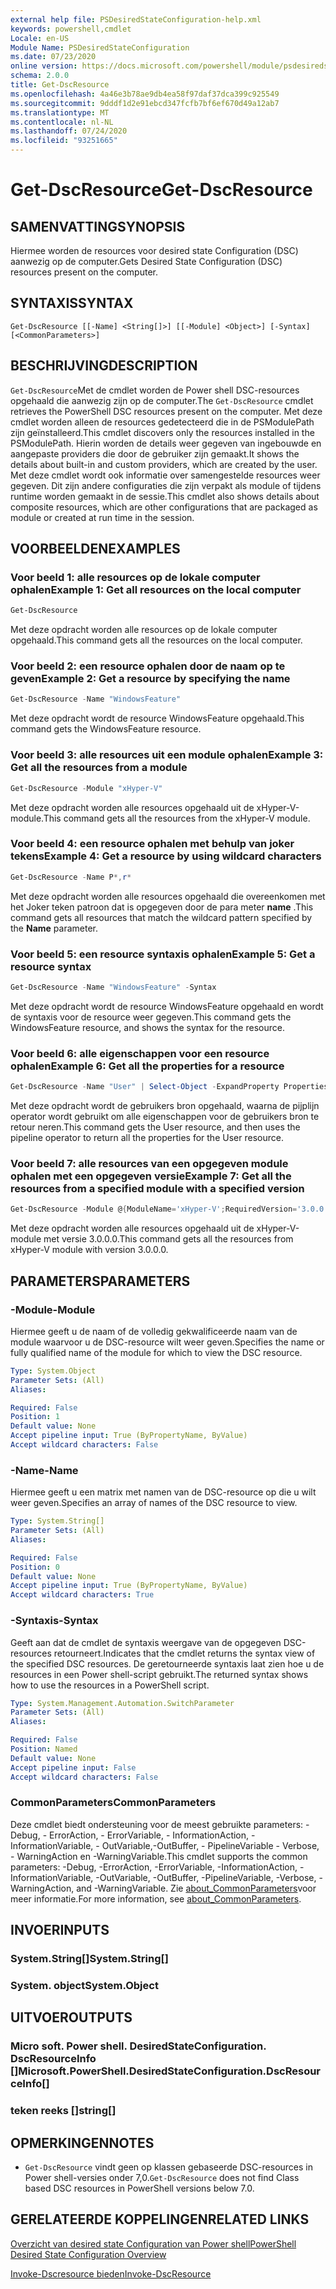 ```yaml
---
external help file: PSDesiredStateConfiguration-help.xml
keywords: powershell,cmdlet
Locale: en-US
Module Name: PSDesiredStateConfiguration
ms.date: 07/23/2020
online version: https://docs.microsoft.com/powershell/module/psdesiredstateconfiguration/get-dscresource?view=powershell-5.1&WT.mc_id=ps-gethelp
schema: 2.0.0
title: Get-DscResource
ms.openlocfilehash: 4a46e3b78ae9db4ea58f97daf37dca399c925549
ms.sourcegitcommit: 9dddf1d2e91ebcd347fcfb7bf6ef670d49a12ab7
ms.translationtype: MT
ms.contentlocale: nl-NL
ms.lasthandoff: 07/24/2020
ms.locfileid: "93251665"
---
```

# <span data-ttu-id="c2b2e-103">Get-DscResource</span><span class="sxs-lookup"><span data-stu-id="c2b2e-103">Get-DscResource</span></span>

## <span data-ttu-id="c2b2e-104">SAMENVATTING</span><span class="sxs-lookup"><span data-stu-id="c2b2e-104">SYNOPSIS</span></span>
<span data-ttu-id="c2b2e-105">Hiermee worden de resources voor desired state Configuration (DSC) aanwezig op de computer.</span><span class="sxs-lookup"><span data-stu-id="c2b2e-105">Gets Desired State Configuration (DSC) resources present on the computer.</span></span>

## <span data-ttu-id="c2b2e-106">SYNTAXIS</span><span class="sxs-lookup"><span data-stu-id="c2b2e-106">SYNTAX</span></span>

```
Get-DscResource [[-Name] <String[]>] [[-Module] <Object>] [-Syntax] [<CommonParameters>]
```

## <span data-ttu-id="c2b2e-107">BESCHRIJVING</span><span class="sxs-lookup"><span data-stu-id="c2b2e-107">DESCRIPTION</span></span>

<span data-ttu-id="c2b2e-108">`Get-DscResource`Met de cmdlet worden de Power shell DSC-resources opgehaald die aanwezig zijn op de computer.</span><span class="sxs-lookup"><span data-stu-id="c2b2e-108">The `Get-DscResource` cmdlet retrieves the PowerShell DSC resources present on the computer.</span></span> <span data-ttu-id="c2b2e-109">Met deze cmdlet worden alleen de resources gedetecteerd die in de PSModulePath zijn geïnstalleerd.</span><span class="sxs-lookup"><span data-stu-id="c2b2e-109">This cmdlet discovers only the resources installed in the PSModulePath.</span></span> <span data-ttu-id="c2b2e-110">Hierin worden de details weer gegeven van ingebouwde en aangepaste providers die door de gebruiker zijn gemaakt.</span><span class="sxs-lookup"><span data-stu-id="c2b2e-110">It shows the details about built-in and custom providers, which are created by the user.</span></span> <span data-ttu-id="c2b2e-111">Met deze cmdlet wordt ook informatie over samengestelde resources weer gegeven. Dit zijn andere configuraties die zijn verpakt als module of tijdens runtime worden gemaakt in de sessie.</span><span class="sxs-lookup"><span data-stu-id="c2b2e-111">This cmdlet also shows details about composite resources, which are other configurations that are packaged as module or created at run time in the session.</span></span>

## <span data-ttu-id="c2b2e-112">VOORBEELDEN</span><span class="sxs-lookup"><span data-stu-id="c2b2e-112">EXAMPLES</span></span>

### <span data-ttu-id="c2b2e-113">Voor beeld 1: alle resources op de lokale computer ophalen</span><span class="sxs-lookup"><span data-stu-id="c2b2e-113">Example 1: Get all resources on the local computer</span></span>

```powershell
Get-DscResource
```

<span data-ttu-id="c2b2e-114">Met deze opdracht worden alle resources op de lokale computer opgehaald.</span><span class="sxs-lookup"><span data-stu-id="c2b2e-114">This command gets all the resources on the local computer.</span></span>

### <span data-ttu-id="c2b2e-115">Voor beeld 2: een resource ophalen door de naam op te geven</span><span class="sxs-lookup"><span data-stu-id="c2b2e-115">Example 2: Get a resource by specifying the name</span></span>

```powershell
Get-DscResource -Name "WindowsFeature"
```

<span data-ttu-id="c2b2e-116">Met deze opdracht wordt de resource WindowsFeature opgehaald.</span><span class="sxs-lookup"><span data-stu-id="c2b2e-116">This command gets the WindowsFeature resource.</span></span>

### <span data-ttu-id="c2b2e-117">Voor beeld 3: alle resources uit een module ophalen</span><span class="sxs-lookup"><span data-stu-id="c2b2e-117">Example 3: Get all the resources from a module</span></span>

```powershell
Get-DscResource -Module "xHyper-V"
```

<span data-ttu-id="c2b2e-118">Met deze opdracht worden alle resources opgehaald uit de xHyper-V-module.</span><span class="sxs-lookup"><span data-stu-id="c2b2e-118">This command gets all the resources from the xHyper-V module.</span></span>

### <span data-ttu-id="c2b2e-119">Voor beeld 4: een resource ophalen met behulp van joker tekens</span><span class="sxs-lookup"><span data-stu-id="c2b2e-119">Example 4: Get a resource by using wildcard characters</span></span>

```powershell
Get-DscResource -Name P*,r*
```

<span data-ttu-id="c2b2e-120">Met deze opdracht worden alle resources opgehaald die overeenkomen met het Joker teken patroon dat is opgegeven door de para meter **name** .</span><span class="sxs-lookup"><span data-stu-id="c2b2e-120">This command gets all resources that match the wildcard pattern specified by the **Name** parameter.</span></span>

### <span data-ttu-id="c2b2e-121">Voor beeld 5: een resource syntaxis ophalen</span><span class="sxs-lookup"><span data-stu-id="c2b2e-121">Example 5: Get a resource syntax</span></span>

```powershell
Get-DscResource -Name "WindowsFeature" -Syntax
```

<span data-ttu-id="c2b2e-122">Met deze opdracht wordt de resource WindowsFeature opgehaald en wordt de syntaxis voor de resource weer gegeven.</span><span class="sxs-lookup"><span data-stu-id="c2b2e-122">This command gets the WindowsFeature resource, and shows the syntax for the resource.</span></span>

### <span data-ttu-id="c2b2e-123">Voor beeld 6: alle eigenschappen voor een resource ophalen</span><span class="sxs-lookup"><span data-stu-id="c2b2e-123">Example 6: Get all the properties for a resource</span></span>

```powershell
Get-DscResource -Name "User" | Select-Object -ExpandProperty Properties
```

<span data-ttu-id="c2b2e-124">Met deze opdracht wordt de gebruikers bron opgehaald, waarna de pijplijn operator wordt gebruikt om alle eigenschappen voor de gebruikers bron te retour neren.</span><span class="sxs-lookup"><span data-stu-id="c2b2e-124">This command gets the User resource, and then uses the pipeline operator to return all the properties for the User resource.</span></span>

### <span data-ttu-id="c2b2e-125">Voor beeld 7: alle resources van een opgegeven module ophalen met een opgegeven versie</span><span class="sxs-lookup"><span data-stu-id="c2b2e-125">Example 7: Get all the resources from a specified module with a specified version</span></span>

```powershell
Get-DscResource -Module @{ModuleName='xHyper-V';RequiredVersion='3.0.0.0'}
```

<span data-ttu-id="c2b2e-126">Met deze opdracht worden alle resources opgehaald uit de xHyper-V-module met versie 3.0.0.0.</span><span class="sxs-lookup"><span data-stu-id="c2b2e-126">This command gets all the resources from xHyper-V module with version 3.0.0.0.</span></span>

## <span data-ttu-id="c2b2e-127">PARAMETERS</span><span class="sxs-lookup"><span data-stu-id="c2b2e-127">PARAMETERS</span></span>

### <span data-ttu-id="c2b2e-128">-Module</span><span class="sxs-lookup"><span data-stu-id="c2b2e-128">-Module</span></span>

<span data-ttu-id="c2b2e-129">Hiermee geeft u de naam of de volledig gekwalificeerde naam van de module waarvoor u de DSC-resource wilt weer geven.</span><span class="sxs-lookup"><span data-stu-id="c2b2e-129">Specifies the name or fully qualified name of the module for which to view the DSC resource.</span></span>

```yaml
Type: System.Object
Parameter Sets: (All)
Aliases:

Required: False
Position: 1
Default value: None
Accept pipeline input: True (ByPropertyName, ByValue)
Accept wildcard characters: False
```

### <span data-ttu-id="c2b2e-130">-Name</span><span class="sxs-lookup"><span data-stu-id="c2b2e-130">-Name</span></span>

<span data-ttu-id="c2b2e-131">Hiermee geeft u een matrix met namen van de DSC-resource op die u wilt weer geven.</span><span class="sxs-lookup"><span data-stu-id="c2b2e-131">Specifies an array of names of the DSC resource to view.</span></span>

```yaml
Type: System.String[]
Parameter Sets: (All)
Aliases:

Required: False
Position: 0
Default value: None
Accept pipeline input: True (ByPropertyName, ByValue)
Accept wildcard characters: True
```

### <span data-ttu-id="c2b2e-132">-Syntaxis</span><span class="sxs-lookup"><span data-stu-id="c2b2e-132">-Syntax</span></span>

<span data-ttu-id="c2b2e-133">Geeft aan dat de cmdlet de syntaxis weergave van de opgegeven DSC-resources retourneert.</span><span class="sxs-lookup"><span data-stu-id="c2b2e-133">Indicates that the cmdlet returns the syntax view of the specified DSC resources.</span></span> <span data-ttu-id="c2b2e-134">De geretourneerde syntaxis laat zien hoe u de resources in een Power shell-script gebruikt.</span><span class="sxs-lookup"><span data-stu-id="c2b2e-134">The returned syntax shows how to use the resources in a PowerShell script.</span></span>

```yaml
Type: System.Management.Automation.SwitchParameter
Parameter Sets: (All)
Aliases:

Required: False
Position: Named
Default value: None
Accept pipeline input: False
Accept wildcard characters: False
```

### <span data-ttu-id="c2b2e-135">CommonParameters</span><span class="sxs-lookup"><span data-stu-id="c2b2e-135">CommonParameters</span></span>

<span data-ttu-id="c2b2e-136">Deze cmdlet biedt ondersteuning voor de meest gebruikte parameters: -Debug, - ErrorAction, - ErrorVariable, - InformationAction, -InformationVariable, - OutVariable,-OutBuffer, - PipelineVariable - Verbose, - WarningAction en -WarningVariable.</span><span class="sxs-lookup"><span data-stu-id="c2b2e-136">This cmdlet supports the common parameters: -Debug, -ErrorAction, -ErrorVariable, -InformationAction, -InformationVariable, -OutVariable, -OutBuffer, -PipelineVariable, -Verbose, -WarningAction, and -WarningVariable.</span></span> <span data-ttu-id="c2b2e-137">Zie [about_CommonParameters](https://go.microsoft.com/fwlink/?LinkID=113216)voor meer informatie.</span><span class="sxs-lookup"><span data-stu-id="c2b2e-137">For more information, see [about_CommonParameters](https://go.microsoft.com/fwlink/?LinkID=113216).</span></span>

## <span data-ttu-id="c2b2e-138">INVOER</span><span class="sxs-lookup"><span data-stu-id="c2b2e-138">INPUTS</span></span>

### <span data-ttu-id="c2b2e-139">System.String[]</span><span class="sxs-lookup"><span data-stu-id="c2b2e-139">System.String[]</span></span>

### <span data-ttu-id="c2b2e-140">System. object</span><span class="sxs-lookup"><span data-stu-id="c2b2e-140">System.Object</span></span>

## <span data-ttu-id="c2b2e-141">UITVOER</span><span class="sxs-lookup"><span data-stu-id="c2b2e-141">OUTPUTS</span></span>

### <span data-ttu-id="c2b2e-142">Micro soft. Power shell. DesiredStateConfiguration. DscResourceInfo []</span><span class="sxs-lookup"><span data-stu-id="c2b2e-142">Microsoft.PowerShell.DesiredStateConfiguration.DscResourceInfo[]</span></span>

### <span data-ttu-id="c2b2e-143">teken reeks []</span><span class="sxs-lookup"><span data-stu-id="c2b2e-143">string[]</span></span>

## <span data-ttu-id="c2b2e-144">OPMERKINGEN</span><span class="sxs-lookup"><span data-stu-id="c2b2e-144">NOTES</span></span>

- <span data-ttu-id="c2b2e-145">`Get-DscResource` vindt geen op klassen gebaseerde DSC-resources in Power shell-versies onder 7,0.</span><span class="sxs-lookup"><span data-stu-id="c2b2e-145">`Get-DscResource` does not find Class based DSC resources in PowerShell versions below 7.0.</span></span>

## <span data-ttu-id="c2b2e-146">GERELATEERDE KOPPELINGEN</span><span class="sxs-lookup"><span data-stu-id="c2b2e-146">RELATED LINKS</span></span>

[<span data-ttu-id="c2b2e-147">Overzicht van desired state Configuration van Power shell</span><span class="sxs-lookup"><span data-stu-id="c2b2e-147">PowerShell Desired State Configuration Overview</span></span>](/powershell/scripting/dsc/overview/overview)

[<span data-ttu-id="c2b2e-148">Invoke-Dscresource bieden</span><span class="sxs-lookup"><span data-stu-id="c2b2e-148">Invoke-DscResource</span></span>](Invoke-DscResource.md)
